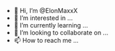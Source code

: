 - 👋 Hi, I’m @ElonMaxxX
- 👀 I’m interested in ...
- 🌱 I’m currently learning ...
- 💞️ I’m looking to collaborate on ...
- 📫 How to reach me ...

<!---
ElonMaxxX/ElonMaxxX is a ✨ special ✨ repository because its `README.md` (this file) appears on your GitHub profile.
You can click the Preview link to take a look at your changes.
--->

